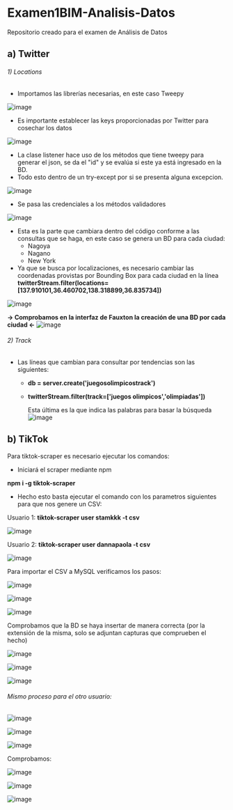 # Examen1BIM-Analisis-Datos
Repositorio creado para el examen de Análisis de Datos

## a) Twitter
  ###### 1) Locations
  - Importamos las librerías necesarias, en este caso Tweepy
  
  ![image](https://user-images.githubusercontent.com/58191417/127720919-659b02ab-6aa7-4a75-8ff1-08ae1cf24f10.png)
  
  - Es importante establecer las keys proporcionadas por Twitter para cosechar los datos
  
  ![image](https://user-images.githubusercontent.com/58191417/127720735-95a6da2a-9ad8-4329-b206-f40f0453685f.png)
  
  - La clase listener hace uso de los métodos que tiene tweepy para generar el json, se da el "id" y se evalúa si este ya está ingresado en la BD. 
  - Todo esto dentro de un try-except por si se presenta alguna excepcion.
  
  ![image](https://user-images.githubusercontent.com/58191417/127720950-8364c177-cc51-476b-843a-540ca2333f0f.png)
  
  - Se pasa las credenciales a los métodos validadores
  
  ![image](https://user-images.githubusercontent.com/58191417/127721044-122bae3a-879e-4fcd-b356-5422baa332a6.png)
  
  - Esta es la parte que cambiara dentro del código conforme a las consultas que se haga, en este caso se genera un BD para cada ciudad:
    - Nagoya
    - Nagano
    - New York
  - Ya que se busca por localizaciones, es necesario cambiar las coordenadas provistas por Bounding Box para cada ciudad en la línea **twitterStream.filter(locations=[137.910101,36.460702,138.318899,36.835734])**
   
  ![image](https://user-images.githubusercontent.com/58191417/127721086-fa8a2037-8951-476b-bd42-9c7956b5e4f4.png)
  
  **-> Comprobamos en la interfaz de Fauxton la creación de una BD por cada ciudad <-**
  ![image](https://user-images.githubusercontent.com/58191417/127721610-b8730920-71a2-4a7d-b415-2258edda00b4.png)

  ###### 2) Track
  - Las líneas que cambian para consultar por tendencias son las siguientes:
  
    -  **db = server.create('juegosolimpicostrack')**
    -  **twitterStream.filter(track=['juegos olimpicos','olimpiadas'])**
    
       Esta última es la que indica las palabras para basar la búsqueda
    ![image](https://user-images.githubusercontent.com/58191417/127721830-6c3a2c4f-962b-4dbc-847a-3b82b64496f0.png)

## b) TikTok

  Para tiktok-scraper es necesario ejecutar los comandos:
  
   - Iniciará el scraper mediante npm
   
   **npm i -g tiktok-scraper**
  
  - Hecho esto basta ejecutar el comando con los parametros siguientes para que nos genere un CSV:

  Usuario 1: **tiktok-scraper user stamkkk -t csv**
  
   ![image](https://user-images.githubusercontent.com/58191417/127723791-fa78aeb3-1623-4f02-a9df-1d7ad53d14b8.png)

  Usuario 2: **tiktok-scraper user dannapaola -t csv**
  
  ![image](https://user-images.githubusercontent.com/58191417/127723799-bed0bef6-23c3-4d78-9bde-e6cb5fdfb65c.png)
  
  Para importar el CSV a MySQL verificamos los pasos:
  
  ![image](https://user-images.githubusercontent.com/58191417/127723817-c9370ae0-b59f-46c4-a84b-14c1ec0d7b40.png)

  ![image](https://user-images.githubusercontent.com/58191417/127723822-67755cdf-44e6-4ec4-9563-9b238c4d49d1.png) 
  
  ![image](https://user-images.githubusercontent.com/58191417/127723828-3877d95e-6dd4-44da-8489-9c66c18b9a54.png)

  Comprobamos que la BD se haya insertar de manera correcta (por la extensión de la misma, solo se adjuntan capturas que comprueben el hecho)
  
  ![image](https://user-images.githubusercontent.com/58191417/127723855-b0076644-5b7b-498a-9cc9-09e419f06941.png)

  ![image](https://user-images.githubusercontent.com/58191417/127723859-bfe04f9f-8cb8-4462-baf6-60ee16ad3534.png)

  ![image](https://user-images.githubusercontent.com/58191417/127723863-d5f270fc-1040-45d8-8a86-52a69f89ae2d.png)

  ###### Mismo proceso para el otro usuario:
  
  ![image](https://user-images.githubusercontent.com/58191417/127723874-9c72810a-5026-4941-a83d-7fe2691922dd.png)

  ![image](https://user-images.githubusercontent.com/58191417/127723877-8c22e9eb-1b54-4c7c-8093-06ecd0dd6119.png)

  ![image](https://user-images.githubusercontent.com/58191417/127723881-8ab70164-2585-4e90-9e90-a266808dbed5.png)

  Comprobamos:
  
  ![image](https://user-images.githubusercontent.com/58191417/127723892-a2f71e6d-f919-4f84-b48a-08c3e4077864.png)

  ![image](https://user-images.githubusercontent.com/58191417/127723897-869d0652-5cdc-493e-a939-bed49523b494.png)

  ![image](https://user-images.githubusercontent.com/58191417/127723905-0a854b54-f6a1-4c41-b58a-48383d509835.png)

  
